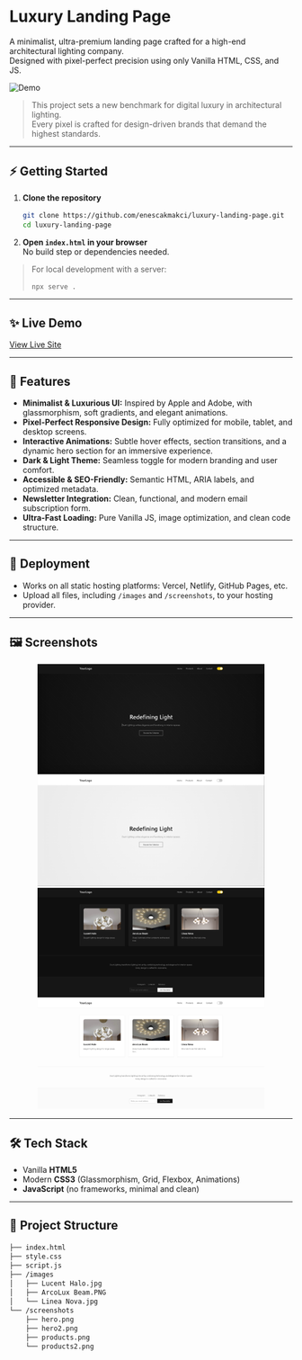 # Luxury Landing Page

A minimalist, ultra-premium landing page crafted for a high-end architectural lighting company.  
Designed with pixel-perfect precision using only Vanilla HTML, CSS, and JS.

![Demo](demo.gif)

> This project sets a new benchmark for digital luxury in architectural lighting.  
> Every pixel is crafted for design-driven brands that demand the highest standards.

---

## ⚡ Getting Started

1. **Clone the repository**
    ```bash
    git clone https://github.com/enescakmakci/luxury-landing-page.git
    cd luxury-landing-page
    ```
2. **Open `index.html` in your browser**  
    No build step or dependencies needed.

> For local development with a server:
> ```bash
> npx serve .
> ```

---

## ✨ Live Demo

[View Live Site](https://your-live-demo-url.com)

---

## 🚀 Features

- **Minimalist & Luxurious UI:** Inspired by Apple and Adobe, with glassmorphism, soft gradients, and elegant animations.
- **Pixel-Perfect Responsive Design:** Fully optimized for mobile, tablet, and desktop screens.
- **Interactive Animations:** Subtle hover effects, section transitions, and a dynamic hero section for an immersive experience.
- **Dark & Light Theme:** Seamless toggle for modern branding and user comfort.
- **Accessible & SEO-Friendly:** Semantic HTML, ARIA labels, and optimized metadata.
- **Newsletter Integration:** Clean, functional, and modern email subscription form.
- **Ultra-Fast Loading:** Pure Vanilla JS, image optimization, and clean code structure.

---

## 🚢 Deployment

- Works on all static hosting platforms: Vercel, Netlify, GitHub Pages, etc.
- Upload all files, including `/images` and `/screenshots`, to your hosting provider.

---

## 🖼️ Screenshots

<p align="center">
  <img src="./luxury-landing-page/screenshots/hero.PNG" alt="Hero Section" width="80%" />
  <img src="./luxury-landing-page/screenshots/hero2.PNG" alt="Hero Section 2" width="80%" />
  <br>
  <img src="./luxury-landing-page/screenshots/products.PNG" alt="Product Section" width="80%" />
  <img src="./luxury-landing-page/screenshots/products2.PNG" alt="Product Section 2" width="80%" />
</p>

---

## 🛠️ Tech Stack

- Vanilla **HTML5**
- Modern **CSS3** (Glassmorphism, Grid, Flexbox, Animations)
- **JavaScript** (no frameworks, minimal and clean)

---

## 📂 Project Structure

```text
├── index.html
├── style.css
├── script.js
├── /images
│   ├── Lucent Halo.jpg
│   ├── ArcoLux Beam.PNG
│   └── Linea Nova.jpg
└── /screenshots
    ├── hero.png
    ├── hero2.png
    ├── products.png
    └── products2.png

